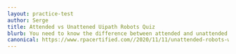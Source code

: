 ```yaml
---
layout: practice-test
author: Serge
title: Attended vs Unattened Uipath Robots Quiz
blurb: You need to know the difference between attended and unattended robots to pass the UiPath Associate Exam.
canonical: https://www.rpacertified.com//2020/11/11/unattended-robots-when-to-use.html
---
```


<script>
var exam = null;
var questionNumber = 0;

window.addEventListener('load', function () {

 var questionBank = localStorage.getItem("questions");
 //console.log("The size is: " + questionBank.length);
 questionBank = JSON.parse(questionBank);
 questionBank = questionBank.slice(26,32);
 
 try {
  exam = new Exam(questionBank);
  //console.log("Exam created without parsing the exam!");
 }
 catch(err) {
   console.log("Error creating exam! " + err.message);
 }

 displayQuestion(questionNumber);
 initializeQuestionJumper();
 
});
</script>
